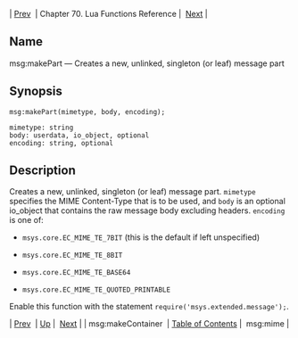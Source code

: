 | [Prev](lua.ref.msg_makeContainer)  | Chapter 70. Lua Functions Reference |  [Next](lua.ref.msg_mime) |

<a name="lua.ref.msg_makePart"></a>
## Name

msg:makePart — Creates a new, unlinked, singleton (or leaf) message part

<a name="idp16871760"></a>
## Synopsis

`msg:makePart(mimetype, body, encoding);`

```
mimetype: string
body: userdata, io_object, optional
encoding: string, optional
```
<a name="idp16874800"></a>
## Description

Creates a new, unlinked, singleton (or leaf) message part. `mimetype` specifies the MIME Content-Type that is to be used, and `body` is an optional io_object that contains the raw message body excluding headers. `encoding` is one of:

*   `msys.core.EC_MIME_TE_7BIT` (this is the default if left unspecified)

*   `msys.core.EC_MIME_TE_8BIT`

*   `msys.core.EC_MIME_TE_BASE64`

*   `msys.core.EC_MIME_TE_QUOTED_PRINTABLE`

Enable this function with the statement `require('msys.extended.message');`.

| [Prev](lua.ref.msg_makeContainer)  | [Up](lua.function.details) |  [Next](lua.ref.msg_mime) |
| msg:makeContainer  | [Table of Contents](index) |  msg:mime |


